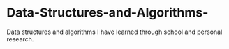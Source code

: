 # Data-Structures-and-Algorithms-
Data structures and algorithms I have learned through school and personal research. 

